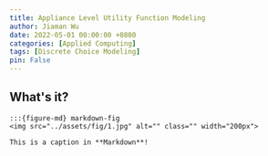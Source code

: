 ```yaml
---
title: Appliance Level Utility Function Modeling
author: Jiaman Wu
date: 2022-05-01 00:00:00 +0800
categories: [Applied Computing]
tags: [Discrete Choice Modeling]
pin: False
---
```


## What's it?
```
:::{figure-md} markdown-fig
<img src="../assets/fig/1.jpg" alt="" class="" width="200px">

This is a caption in **Markdown**!
```
